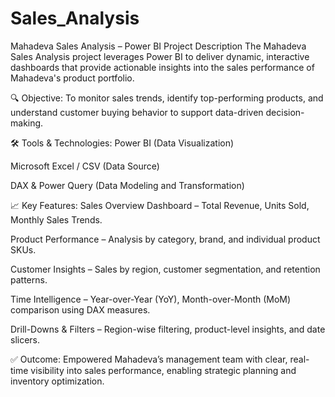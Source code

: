 # Sales_Analysis


Mahadeva Sales Analysis – Power BI Project Description
The Mahadeva Sales Analysis project leverages Power BI to deliver dynamic, interactive dashboards that provide actionable insights into the sales performance of Mahadeva's product portfolio.

🔍 Objective:
To monitor sales trends, identify top-performing products, and understand customer buying behavior to support data-driven decision-making.

🛠️ Tools & Technologies:
Power BI (Data Visualization)

Microsoft Excel / CSV (Data Source)

DAX & Power Query (Data Modeling and Transformation)

📈 Key Features:
Sales Overview Dashboard – Total Revenue, Units Sold, Monthly Sales Trends.

Product Performance – Analysis by category, brand, and individual product SKUs.

Customer Insights – Sales by region, customer segmentation, and retention patterns.

Time Intelligence – Year-over-Year (YoY), Month-over-Month (MoM) comparison using DAX measures.

Drill-Downs & Filters – Region-wise filtering, product-level insights, and date slicers.

✅ Outcome:
Empowered Mahadeva’s management team with clear, real-time visibility into sales performance, enabling strategic planning and inventory optimization.


